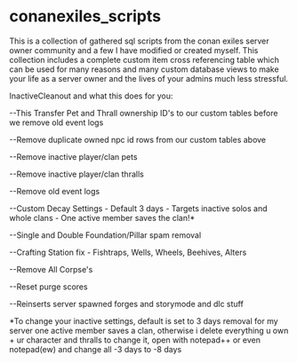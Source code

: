 # conanexiles_scripts
This is a collection of gathered sql scripts from the conan exiles server owner community and a few I have modified or created myself.  This collection includes a complete custom item cross referencing table which can be used for many reasons and many custom database views to make your life as a server owner and the lives of your admins much less stressful.



InactiveCleanout and what this does for you:

--This Transfer Pet and Thrall ownership ID's to our custom tables before we remove old event logs

--Remove duplicate owned npc id rows from our custom tables above 

--Remove inactive player/clan pets

--Remove inactive player/clan thralls

--Remove old event logs 

--Custom Decay Settings - Default 3 days - Targets inactive solos and whole clans - One active member saves the clan!*

--Single and Double Foundation/Pillar spam removal

--Crafting Station fix - Fishtraps, Wells, Wheels, Beehives, Alters

--Remove All Corpse's 

--Reset purge scores

--Reinserts server spawned forges and storymode and dlc stuff


*To change your inactive settings, default is set to 3 days removal for my server
one active member saves a clan, otherwise i delete everything u own + ur character and thralls
to change it, open with notepad++ or even notepad(ew)  and change all    -3 days   to    -8 days
